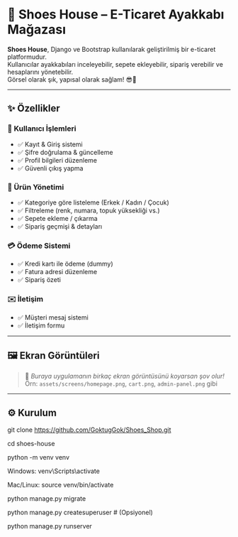 # 👟 Shoes House – E-Ticaret Ayakkabı Mağazası

**Shoes House**, Django ve Bootstrap kullanılarak geliştirilmiş bir e-ticaret platformudur.  
Kullanıcılar ayakkabıları inceleyebilir, sepete ekleyebilir, sipariş verebilir ve hesaplarını yönetebilir.  
Görsel olarak şık, yapısal olarak sağlam! 😎💼

---

## ✨ Özellikler

### 👤 Kullanıcı İşlemleri
- ✅ Kayıt & Giriş sistemi
- ✅ Şifre doğrulama & güncelleme
- ✅ Profil bilgileri düzenleme
- ✅ Güvenli çıkış yapma

### 👟 Ürün Yönetimi
- ✅ Kategoriye göre listeleme (Erkek / Kadın / Çocuk)
- ✅ Filtreleme (renk, numara, topuk yüksekliği vs.)
- ✅ Sepete ekleme / çıkarma
- ✅ Sipariş geçmişi & detayları

### 💳 Ödeme Sistemi
- ✅ Kredi kartı ile ödeme (dummy)
- ✅ Fatura adresi düzenleme
- ✅ Sipariş özeti

### ✉️ İletişim
- ✅ Müşteri mesaj sistemi
- ✅ İletişim formu

---

## 🖼️ Ekran Görüntüleri

> 📸 *Buraya uygulamanın birkaç ekran görüntüsünü koyarsan şov olur!*  
> Örn: `assets/screens/homepage.png`, `cart.png`, `admin-panel.png` gibi

---

## ⚙️ Kurulum

git clone https://github.com/GoktugGok/Shoes_Shop.git

cd shoes-house

python -m venv venv

Windows: venv\Scripts\activate

Mac/Linux: source venv/bin/activate


python manage.py migrate

python manage.py createsuperuser  # (Opsiyonel)

python manage.py runserver



